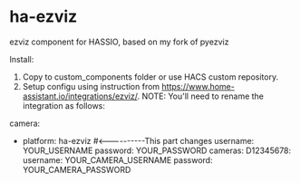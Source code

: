 # ha-ezviz
ezviz component for HASSIO, based on my fork of pyezviz

Install:

1) Copy to custom_components folder or use HACS custom repository.
2) Setup configu using instruction from https://www.home-assistant.io/integrations/ezviz/. NOTE: You'll need to rename the integration as follows:

camera:
  - platform: ha-ezviz     #<----------This part changes
    username: YOUR_USERNAME
    password: YOUR_PASSWORD
    cameras:
      D12345678:
        username: YOUR_CAMERA_USERNAME
        password: YOUR_CAMERA_PASSWORD

